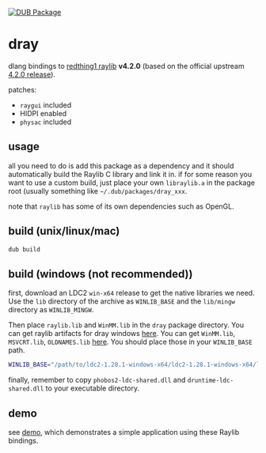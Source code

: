 [![DUB Package](https://img.shields.io/dub/v/dray.svg)](https://code.dlang.org/packages/dray)

# dray

dlang bindings to [redthing1 raylib](https://github.com/redthing1/raylib) **v4.2.0** (based on the official upstream [4.2.0 release](https://github.com/raysan5/raylib/releases/tag/4.2.0)).

patches:
+ `raygui` included
+ HIDPI enabled
+ `physac` included

## usage

all you need to do is add this package as a dependency and it should automatically build the Raylib C library and link it in.
if for some reason you want to use a custom build, just place your own `libraylib.a` in the package root (usually something like `~/.dub/packages/dray_xxx`.

note that `raylib` has some of its own dependencies such as OpenGL.

## build (unix/linux/mac)
```sh
dub build
```

## build (windows (not recommended))

first, download an LDC2 `win-x64` release to get the native libraries we need. 
Use the `lib` directory of the archive as `WINLIB_BASE` and the `lib/mingw` directory as `WINLIB_MINGW`.

Then place `raylib.lib` and `WinMM.lib` in the `dray` package directory.
You can get raylib artifacts for dray windows [here](https://github.com/redthing1/raylib/actions/workflows/windows.yml).
You can get `WinMM.lib`, `MSVCRT.lib`, `OLDNAMES.lib` [here](https://github.com/redthing1/dray/releases/download/v4.2.0-r3/winlibs_extra.7z). You should place those in your `WINLIB_BASE` path.

```sh
WINLIB_BASE="/path/to/ldc2-1.28.1-windows-x64/ldc2-1.28.1-windows-x64/lib/" WINLIB_MINGW="/path/to/Downloads/ldc2-1.28.1-windows-x64/ldc2-1.28.1-windows-x64/lib/mingw" dub build --compiler ldc2 --arch=x86_64-windows-msvc
```

finally, remember to copy `phobos2-ldc-shared.dll` and `druntime-ldc-shared.dll` to your executable directory.

## demo

see [demo](demo/), which demonstrates a simple application using these Raylib bindings.
